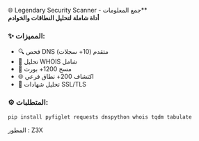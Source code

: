 🌐 Legendary Security Scanner - جمع المعلومات**  
**أداة شاملة لتحليل النطاقات والخوادم**  

### **✨ المميزات:**  
- 🔍 فحص DNS متقدم (10+ سجلات)  
- 📅 تحليل WHOIS شامل  
- 🚪 مسح 1200+ بورت  
- 🌐 اكتشاف 200+ نطاق فرعي  
- 🔐 تحليل شهادات SSL/TLS  

### **⚙️ المتطلبات:**  
```bash
pip install pyfiglet requests dnspython whois tqdm tabulate
```

المطور : Z3X
